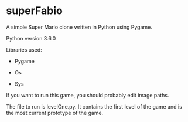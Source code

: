 # superFabio

A simple Super Mario clone written in Python using Pygame.

Python version 3.6.0

Libraries used:

* Pygame

* Os

* Sys

If you want to run this game, you should probably edit image paths.

The file to run is levelOne.py. It contains the first level of the game and is the most current prototype of the game.
